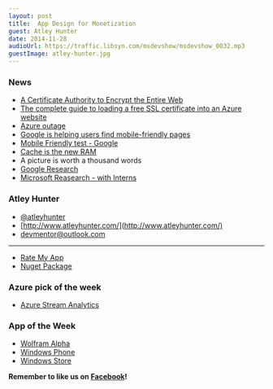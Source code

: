 ```yaml
---
layout: post
title:  App Design for Monetization
guest: Atley Hunter
date: 2014-11-28
audioUrl: https://traffic.libsyn.com/msdevshow/msdevshow_0032.mp3
guestImage: atley-hunter.jpg
---
```


### News

 - [A Certificate Authority to Encrypt the Entire Web](https://www.eff.org/deeplinks/2014/11/certificate-authority-encrypt-entire-web)
  - [The complete guide to loading a free SSL certificate into an Azure website](http://www.troyhunt.com/2013/09/the-complete-guide-to-loading-free-ssl.html)
 - [Azure outage](http://azure.microsoft.com/blog/2014/11/19/update-on-azure-storage-service-interruption/)
 - [Google is helping users find mobile-friendly pages](http://googlewebmastercentral.blogspot.com/2014/11/helping-users-find-mobile-friendly-pages.html)
  - [Mobile Friendly test - Google](https://www.google.com/webmasters/tools/mobile-friendly/?utm_source=wmc-blog&utm_medium=referral&utm_campaign=mobile-friendly)
 - [Cache is the new RAM](http://blog.memsql.com/cache-is-the-new-ram/)
 - A picture is worth a thousand words
  - [Google Research](http://googleresearch.blogspot.com/2014/11/a-picture-is-worth-thousand-coherent.html)
  - [Microsoft Reasearch - with Interns](http://blogs.technet.com/b/machinelearning/archive/2014/11/18/rapid-progress-in-automatic-image-captioning.aspx)

### Atley Hunter

 - [@atleyhunter](http://twitter.com/atleyhunter)
 - [http://www.atleyhunter.com/](http://www.atleyhunter.com/)
 - [devmentor@outlook.com](mailto:devmentor@outlook.com)

----------

 - [Rate My App](http://developer.nokia.com/community/wiki/Implement_%22Rate_My_App%22_in_under_60_seconds)
  - [Nuget Package](https://www.nuget.org/packages/RateMyApp/1.2.4-alpha)

### Azure pick of the week

-   [Azure Stream Analytics](http://azure.microsoft.com/en-us/services/stream-analytics/)

### App of the Week

 - [Wolfram Alpha](http://www.wolframalpha.com/) 
  -   [Windows Phone](http://www.windowsphone.com/s?appId=e6739e33-651d-41f8-94ee-71f9e693866b)
  -   [Windows Store](http://apps.microsoft.com/webpdp/app/d1046724-215a-409c-bd4e-c7e12e52fcc0)

**Remember to like us on [Facebook](http://facebook.com/msdevshow)!**